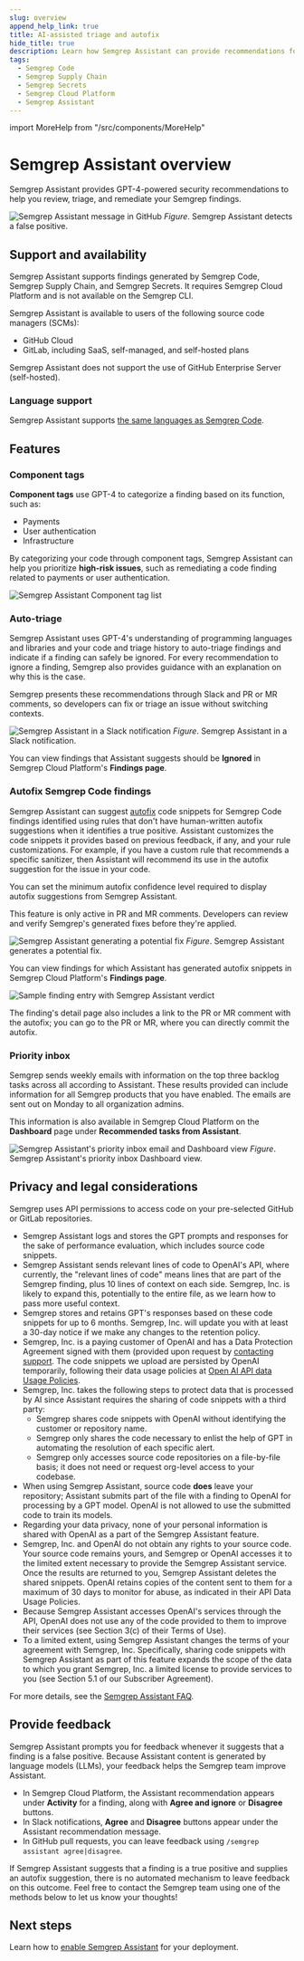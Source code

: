 ```yaml
---
slug: overview
append_help_link: true
title: AI-assisted triage and autofix
hide_title: true
description: Learn how Semgrep Assistant can provide recommendations for triage and remediation of Semgrep findings. 
tags:
  - Semgrep Code
  - Semgrep Supply Chain
  - Semgrep Secrets
  - Semgrep Cloud Platform
  - Semgrep Assistant
---
```


import MoreHelp from "/src/components/MoreHelp"

# Semgrep Assistant overview

Semgrep Assistant provides GPT-4-powered security recommendations to help you review, triage, and remediate your Semgrep findings.

![Semgrep Assistant message in GitHub](/img/semgrep-assistant-github.png)
*Figure*. Semgrep Assistant detects a false positive.

## Support and availability

Semgrep Assistant supports findings generated by Semgrep Code, Semgrep Supply Chain, and Semgrep Secrets. It requires Semgrep Cloud Platform and is not available on the Semgrep CLI.

Semgrep Assistant is available to users of the following source code managers (SCMs):
  * GitHub Cloud
  * GitLab, including SaaS, self-managed, and self-hosted plans

Semgrep Assistant does not support the use of GitHub Enterprise Server (self-hosted).

### Language support

Semgrep Assistant supports [the same languages as Semgrep Code](/supported-languages).

## Features

### Component tags

**Component tags** use GPT-4 to categorize a finding based on its function, such as:

- Payments
- User authentication
- Infrastructure

By categorizing your code through component tags, Semgrep Assistant can help you prioritize **high-risk issues**, such as remediating a code finding related to payments or user authentication.

![Semgrep Assistant Component tag list](/img/assistant-component-tags.png)

### Auto-triage

Semgrep Assistant uses GPT-4's understanding of programming languages and libraries and your code and triage history to auto-triage findings and indicate if a finding can safely be ignored. For every recommendation to ignore a finding, Semgrep also provides guidance with an explanation on why this is the case.

Semgrep presents these recommendations through Slack and PR or MR comments, so developers can fix or triage an issue without switching contexts.

![Semgrep Assistant in a Slack notification](/img/semgrep-assistant-slack.png#md-width)
    *Figure*. Semgrep Assistant in a Slack notification.

You can view findings that Assistant suggests should be **Ignored** in Semgrep Cloud Platform's **Findings page**. <!-- #10438 -->

### Autofix Semgrep Code findings

Semgrep Assistant can suggest [autofix](/writing-rules/autofix/) code snippets for Semgrep Code findings identified using rules that don't have human-written autofix suggestions when it identifies a true positive. Assistant customizes the code snippets it provides based on previous feedback, if any, and your rule customizations. For example, if you have a custom rule that recommends a specific sanitizer, then Assistant will recommend its use in the autofix suggestion for the issue in your code.

You can set the minimum autofix confidence level required to display autofix suggestions from Semgrep Assistant.

This feature is only active in PR and MR comments. Developers can review and verify Semgrep's generated fixes before they're applied.

![Semgrep Assistant generating a potential fix](/img/semgrep-assistant-autofix.png)
*Figure*. Semgrep Assistant generates a potential fix.

You can view findings for which Assistant has generated autofix snippets in Semgrep Cloud Platform's **Findings page**. <!-- #10438 --> 

![Sample finding entry with Semgrep Assistant verdict](/img/assistant-recommendations.png)

The finding's detail page also includes a link to the PR or MR comment with the autofix; you can go to the PR or MR, where you can directly commit the autofix. <!-- #10516 --> <!-- This isn't unique to Assistant; it's available for autofix and PR/MR comments in general. -->

### Priority inbox

Semgrep sends weekly emails with information on the top three backlog tasks across all according to Assistant. These results provided can include information for all Semgrep products that you have enabled. The emails are sent out on Monday to all organization admins.

This information is also available in Semgrep Cloud Platform on the **Dashboard** page under **Recommended tasks from Assistant**.

![Semgrep Assistant's priority inbox email and Dashboard view](/img/priority-inbox.png#md-width)
    *Figure*. Semgrep Assistant's priority inbox Dashboard view.

## Privacy and legal considerations

Semgrep uses API permissions to access code on your pre-selected GitHub or GitLab repositories.

* Semgrep Assistant logs and stores the GPT prompts and responses for the sake of performance evaluation, which includes source code snippets.
* Semgrep Assistant sends relevant lines of code to OpenAI's API, where currently, the "relevant lines of code" means lines that are part of the Semgrep finding, plus 10 lines of context on each side. Semgrep, Inc. is likely to expand this, potentially to the entire file, as we learn how to pass more useful context.
* Semgrep stores and retains GPT's responses based on these code snippets for up to 6 months. Semgrep, Inc. will update you with at least a 30-day notice if we make any changes to the retention policy.
* Semgrep, Inc. is a paying customer of OpenAI and has a Data Protection Agreement signed with them (provided upon request by [contacting support](/docs/support). The code snippets we upload are persisted by OpenAI temporarily, following their data usage policies at [Open AI API data Usage Policies](https://openai.com/policies/api-data-usage-policies).
* Semgrep, Inc. takes the following steps to protect data that is processed by AI since Assistant requires the sharing of code snippets with a third party:
  * Semgrep shares code snippets with OpenAI without identifying the customer or repository name.
  * Semgrep only shares the code necessary to enlist the help of GPT in automating the resolution of each specific alert.
  * Semgrep only accesses source code repositories on a file-by-file basis; it does not need or request org-level access to your codebase.
* When using Semgrep Assistant, source code **does** leave your repository; Assistant submits part of the file with a finding to OpenAI for processing by a GPT model. OpenAI is not allowed to use the submitted code to train its models.
* Regarding your data privacy, none of your personal information is shared with OpenAI as a part of the Semgrep Assistant feature.
* Semgrep, Inc. and OpenAI do not obtain any rights to your source code. Your source code remains yours, and Semgrep or OpenAI accesses it to the limited extent necessary to provide the Semgrep Assistant service. Once the results are returned to you, Semgrep Assistant deletes the shared snippets. OpenAI retains copies of the content sent to them for a maximum of 30 days to monitor for abuse, as indicated in their API Data Usage Policies.
* Because Semgrep Assistant accesses OpenAI's services through the API, OpenAI does not use any of the code provided to them to improve their services (see Section 3(c) of their Terms of Use).
* To a limited extent, using Semgrep Assistant changes the terms of your agreement with Semgrep, Inc. Specifically, sharing code snippets with Semgrep Assistant as part of this feature expands the scope of the data to which you grant Semgrep, Inc. a limited license to provide services to you (see Section 5.1 of our Subscriber Agreement).

For more details, see the [Semgrep Assistant FAQ](https://get.semgrep.dev/assistant).

## Provide feedback

Semgrep Assistant prompts you for feedback whenever it suggests that a finding is a false positive. Because Assistant content is generated by language models (LLMs), your feedback helps the Semgrep team improve Assistant.

* In Semgrep Cloud Platform, the Assistant recommendation appears under **Activity** for a finding, along with **Agree and ignore** or **Disagree** buttons.
* In Slack notifications, **Agree** and **Disagree** buttons appear under the Assistant recommendation message.
* In GitHub pull requests, you can leave feedback using `/semgrep assistant agree|disagree`.

If Semgrep Assistant suggests that a finding is a true positive and supplies an autofix suggestion, there is no automated mechanism to leave feedback on this outcome. Feel free to contact the Semgrep team using one of the methods below to let us know your thoughts!

## Next steps

Learn how to [enable Semgrep Assistant](/semgrep-assistant/getting-started) for your deployment.

<MoreHelp />
